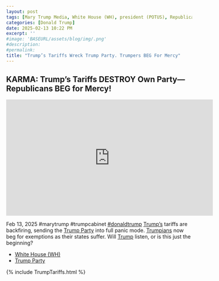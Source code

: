 ```yaml
---
layout: post
tags: [Mary Trump Media, White House (WH), president (POTUS), Republican, politics]
categories: [Donald Trump]
date: 2025-02-13 10:22 PM
excerpt: ''
#image: 'BASEURL/assets/blog/img/.png'
#description:
#permalink:
title: "Trump’s Tariffs Wreck Trump Party. Trumpers BEG For Mercy"
---
```



## KARMA: Trump’s Tariffs DESTROY Own Party—Republicans BEG for Mercy!

<iframe width="560" height="315" src="https://www.youtube.com/embed/Wl2b649IrDU?si=OKtS6WL1c3GcKhEO" title="YouTube video player" frameborder="0" allow="accelerometer; autoplay; clipboard-write; encrypted-media; gyroscope; picture-in-picture; web-share" referrerpolicy="strict-origin-when-cross-origin" allowfullscreen></iframe>

Feb 13, 2025  #marytrump #trumpcabinet [#donaldtrump](https://www.whitehouse.gov/)
[Trump’s](https://www.whitehouse.gov/) tariffs are backfiring, sending the [Trump Party](www.gop.com/) into full panic mode. [Trumpians](www.gop.com/) now beg for exemptions as their states suffer. Will [Trump](https://www.whitehouse.gov/) listen, or is this just the beginning?

- [White House (WH)](https://www.whitehouse.gov/)
- [Trump Party](https://www.gop.com/)

{% include TrumpTariffs.html %}

